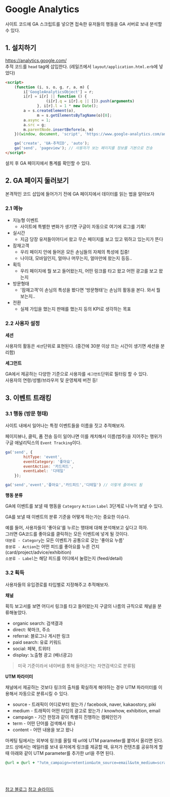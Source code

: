 # Google Analytics
사이트 코드에 GA 스크립트를 넣으면 접속한 유저들의 행동을 GA 서버로 보내 분석할 수 있다.

## 1. 설치하기
https://analytics.google.com/<br>
추적 코드를 `head` tag에 삽입한다. (레일즈에서 `layout/application.html.erb`에 넣었다)
```html
<script>
    (function (i, s, o, g, r, a, m) {
        i['GoogleAnalyticsObject'] = r;
        i[r] = i[r] || function () {
                  (i[r].q = i[r].q || []).push(arguments)
              }, i[r].l = 1 * new Date();
        a = s.createElement(o),
              m = s.getElementsByTagName(o)[0];
        a.async = 1;
        a.src = g;
        m.parentNode.insertBefore(a, m)
    })(window, document, 'script', 'https://www.google-analytics.com/analytics.js', 'ga');

    ga('create', 'UA-추적ID', 'auto');
    ga('send', 'pageview'); // 사용자가 보는 페이지를 정보를 기본으로 전송
</script>
```

설치 후 GA 페이지에서 통계를 확인할 수 있다.

## 2. GA 페이지 둘러보기
본격적인 코드 삽입에 들어가기 전에 GA 페이지에서 데이터를 읽는 법을 알아보자

### 2.1 메뉴
* 지능형 이벤트
    - 사이트에 특별한 변화가 생기면 구글이 자동으로 여기에 로그를 기록!
* 실시간
    - 지금 당장 유저들이어디서 왔고 무슨 페이지를 보고 있고 뭐하고 있는지가 뜬다
* 잠재고객
    - 우리 페이지 안에 들어온 모든 손님들의 자체의 특성에 집중! 
    - 나이대, 모바일인지, 얼마나 머무는지, 얼마만에 왔는지 등등..
* 획득
    - 우리 페이지에 뭘 보고 들어왔는지, 어떤 링크를 타고 왔고 어떤 광고를 보고 왔는지
* 방문형태 
    - '잠재고객'이 손님의 특성을 봤다면 '방문형태'는 손님의 활동을 본다. 와서 뭘 보는지..
* 전환
    - 실제 가입을 했는지 판매를 했는지 등의 KPI로 생각하는 목표

### 2.2 사용자 설정

**세션**

사용자의 활동은 `세션`단위로 표현된다. (중간에 30분 이상 뜨는 시간이 생기면 세션을 분리함)

**세그먼트**

GA에서 제공하는 다양한 기준으로 사용자를 `세그먼트`단위로 필터링 할 수 있다.<br>
사용자의 연령/성별/브라우저 및 운영체제 버전 등!

## 3. 이벤트 트래킹

### 3.1 행동 (방문 형태)
사이트 내에서 일어나는 특정 이벤트들을 이름을 짓고 추적해보자.

페이지뷰나, 클릭, 폼 전송 등이 일어나면 이를 캐치해서 이름(범주)을 지어주는 행위가 구글 애널리틱스의 `Event Tracking`이다.
```JavaScript
ga('send', {
        hitType: 'event',
        eventCategory: '좋아요',
        eventAction: '카드피드',
        eventLabel: '디테일'
    });

ga('send','event','좋아요','카드피드','디테일') // 이렇게 줄여써도 됨
```

**행동 분류**

GA에 이벤트를 보낼 때 행동을 `Category` `Action` `Label` 3단계로 나누어 보낼 수 있다.

GA를 보낼 때 이벤트의 분류 기준을 어떻게 하는가는 중요한 이슈다.

예를 들어, 사용자들이 '좋아요'를 누르는 행태에 대해 분석해보고 싶다고 하자.<br>
그러면 GA코드를 좋아요를 클릭하는 모든 이벤트에 넣게 될 것이다.<br>
`대분류 - Category`는 모든 이벤트가 공통으로 갖는 '좋아요 누름'<br>
`중분류 - Action`는 어떤 피드를 좋아요를 누른 건지 (card/project/advice/exhibition)<br>
`소분류 - Label`는 해당 피드를 어디에서 눌렀는지 (feed/detail)

### 3.2 획득
사용자들의 유입경로를 타입별로 지정해주고 추적해보자.

**채널**

획득 보고서를 보면 어디서 링크를 타고 들어왔는지 구글의 나름의 규칙으로 채널을 분류해놓았다.

* organic search: 검색결과
* direct: 북마크, 주소
* referral: 블로그나 게시판 링크
* paid search: 유료 키워드
* social: 페북, 트위터
* display: 노출형 광고 (배너광고)

> 미국 기준이라서 네이버를 통해 들어온거는 자연검색으로 분류됨

**UTM 파라미터**

채널에서 제공하는 것보다 링크의 출처를 확실하게 해야하는 경우 UTM 파라미터를 이용해서 자동으로 분류시킬 수 있다.

* source - 트래픽이 어디로부터 왔는가 / facebook, naver, kakaostory, piki
* medium - 트래픽이 어떤 타입의 광고로 왔는가 / knowhow, exhibition, email
* campaign - 기간 한정과 같이 특별히 진행하는 캠페인인가
* term - 어떤 단어를 검색해서 왔나
* content - 어떤 내용을 보고 왔나

마케팅 팀에서는 외부에 링크를 올릴 때 url에 UTM parameter를 붙여서 올리면 된다.<br>
코드 상에서는 메일러를 보내 유저에게 링크를 제공할 때, 유저가 컨텐츠를 공유하게 할 때 아래와 같이 UTM parameter를 추가한 url을 주면 된다.
```ruby
@url = @url + "?utm_campaign=retention&utm_source=email&utm_medium=scrap"
```

<br><br><br>
[참고 블로그](https://milooy.wordpress.com/2016/01/14/google-analtyics-1-intro/)
[참고 슬라이드](http://www.slideshare.net/yongho/ga-47277482)